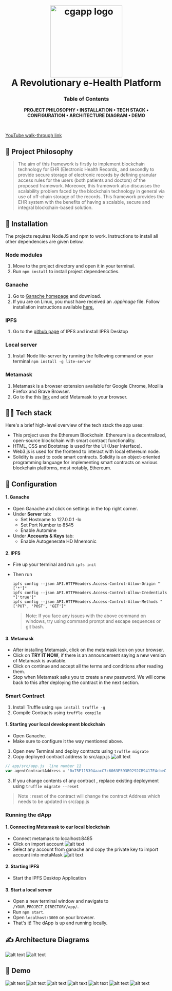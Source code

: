 <h1 align="center">
  <img alt="cgapp logo" src="https://github.com/Divijkatyal0406/MediBuddy/blob/master/images/readme_header1.png" width="224px"/><br/>
  A Revolutionary e-Health Platform
</h1>

<div align="center">
<h3 align="center">
  Table of Contents
  </h3>
</div>


<div align="center">

**PROJECT PHILOSOPHY • 
INSTALLATION • 
TECH STACK • 
CONFIGURATION • 
ARCHITECTURE DIAGRAM • 
DEMO**

</div>

<br />

[YouTube walk-through link](https://youtu.be/QLiTN3KWro8)

## 🧐 Project Philosophy

> The aim of this framework is firstly to implement blockchain technology for EHR (Electronic Health Records_ and secondly to provide secure storage of electronic records by defining granular access rules for the users (both patients and doctors) of the proposed framework. Moreover, this framework also discusses the scalability problem faced by the blockchain technology in general via use of off-chain storage of the records. This framework provides the EHR system with the benefits of having a scalable, secure and integral blockchain-based solution.

## 📒 Installation
The projects requires NodeJS and npm to work. Instructions to install all other dependencies are given below.
### Node modules

1. Move to the project directory and open it in your terminal.
2. Run `npm install` to install project dependenccties.

### Ganache

1. Go to [Ganache homepage](https://truffleframework.com/ganache) and download. 
2. If you are on Linux, you must have received an _.appimage_ file. Follow installation instructions available [here.](https://itsfoss.com/use-appimage-linux/)

### IPFS

1. Go to the [github page](https://github.com/ipfs/ipfs-desktop) of IPFS and install IPFS Desktop

### Local server

1. Install Node lite-server by running the following command on your terminal `npm install -g lite-server`

### Metamask

1. Metamask is a browser extension available for Google Chrome, Mozilla Firefox and Brave Browser.
2. Go to the this [link](http://metamask.io/) and add Metamask to your browser.

## 👨‍💻 Tech stack

Here's a brief high-level overview of the tech stack the app uses:

- This project uses the Ethereum Blockchain. Ethereum is a decentralized, open-source blockchain with smart contract functionality.
- HTML, CSS and Bootstrap is used for the UI (User Interface).
- Web3.js is used for the frontend to interact with local ethereum node.
- Solidity is used to code smart contracts. Solidity is an object-oriented programming language for implementing smart contracts on various blockchain platforms, most notably, Ethereum.


## 📒 Configuration
#### 1. Ganache
  - Open Ganache and click on settings in the top right corner.
  - Under **Server** tab:
    - Set Hostname to 127.0.0.1 -lo
    - Set Port Number to 8545
    - Enable Automine
  - Under **Accounts & Keys** tab:
    - Enable Autogenerate HD Mnemonic

#### 2. IPFS
  - Fire up your terminal and run `ipfs init`
  - Then run 
    ```
    ipfs config --json API.HTTPHeaders.Access-Control-Allow-Origin "['*']"
    ipfs config --json API.HTTPHeaders.Access-Control-Allow-Credentials "['true']"
    ipfs config --json API.HTTPHeaders.Access-Control-Allow-Methods "['PUT', 'POST', 'GET']"
    ```

    > Note: If you face any issues with the above command on windows, try using command prompt and escape sequences or git bash.
#### 3. Metamask
  - After installing Metamask, click on the metamask icon on your browser.
  - Click on __TRY IT NOW__, if there is an announcement saying a new version of Metamask is available.
  - Click on continue and accept all the terms and conditions after reading them.
  - Stop when Metamask asks you to create a new password. We will come back to this after deploying the contract in the next section.
  
### Smart Contract

1. Install Truffle using `npm install truffle -g`
2. Compile Contracts using `truffle compile`

#### 1. Starting your local development blockchain
  - Open Ganache.
  - Make sure to configure it the way mentioned above.
  
1. Open new Terminal and deploy contracts using `truffle migrate`
2. Copy deployed contract address to src/app.js 
![alt text](https://github.com/Divijkatyal0406/MediBuddy/blob/master/images/ganace-contracct.png)

```js
// app/src/app.js  line number 11
var agentContractAddress = '0x75E115394aacC7c6063E593B9292CB9417E4cbeC';
```

3. If you change contents of any contract , replace existing deployment using `truffle migrate --reset`
> Note :  reset of the contract will change the contract Address which needs to be updated in src/app.js

### Running the dApp

#### 1. Connecting Metamask to our local blockchain
  - Connect metamask to localhost:8485
  - Click on import account
  ![alt text](https://github.com/Divijkatyal0406/MediBuddy/blob/master/images/meta-1.png)
  - Select any account from ganache and copy the private key to import account into metaMask
  ![alt text](https://github.com/Divijkatyal0406/MediBuddy/blob/master/images/con-g1.png)

#### 2. Starting IPFS 
  - Start the IPFS Desktop Application
  
#### 3. Start a local server
  - Open a new terminal window and navigate to `/YOUR_PROJECT_DIRECTORY/app/`.
  - Run `npm start`.
  - Open `localhost:3000` on your browser.
  - That's it! The dApp is up and running locally.


## ✍️ Architecture Diagrams
![alt text](https://github.com/Divijkatyal0406/MediBuddy/blob/master/images/dia1.png)
![alt text](https://github.com/Divijkatyal0406/MediBuddy/blob/master/images/dia2.png)

## 🚨 Demo
![alt text](https://github.com/Divijkatyal0406/MediBuddy/blob/master/Demo_ss_MediBuddy/Screenshot%202022-07-08%20122525%20-%20Copy.png)
![alt text](https://github.com/Divijkatyal0406/MediBuddy/blob/master/Demo_ss_MediBuddy/Screenshot%202022-07-08%20122525.png)
![alt text](https://github.com/Divijkatyal0406/MediBuddy/blob/master/Demo_ss_MediBuddy/Screenshot%202022-07-08%20122622.png)
![alt text](https://github.com/Divijkatyal0406/MediBuddy/blob/master/Demo_ss_MediBuddy/Screenshot%202022-07-08%20122703.png)
![alt text](https://github.com/Divijkatyal0406/MediBuddy/blob/master/Demo_ss_MediBuddy/Screenshot%202022-07-08%20122802.png)
![alt text](https://github.com/Divijkatyal0406/MediBuddy/blob/master/Demo_ss_MediBuddy/Screenshot%202022-07-08%20122828.png)
![alt text](https://github.com/Divijkatyal0406/MediBuddy/blob/master/Demo_ss_MediBuddy/Screenshot%202022-07-08%20122851.png)
